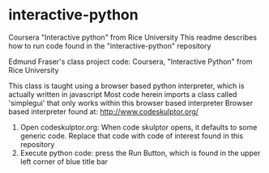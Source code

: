 interactive-python
==================

Coursera "Interactive python" from Rice University
This readme describes how to run code found in the "interactive-python" repository

Edmund Fraser's class project code:
Coursera, "Interactive Python" from Rice University

This class is taught using a browser based python interpreter, which is actually written in javascript
Most code herein imports a class called 'simplegui' that only works within this browser based interpreter
Browser based interpreter found at: http://www.codeskulptor.org/
1. Open codeskulptor.org: When code skulptor opens, it defaults to some generic code. Replace that code with code of interest found in this repository
2. Execute python code: press the Run Button, which is found in the upper left corner of blue title bar
